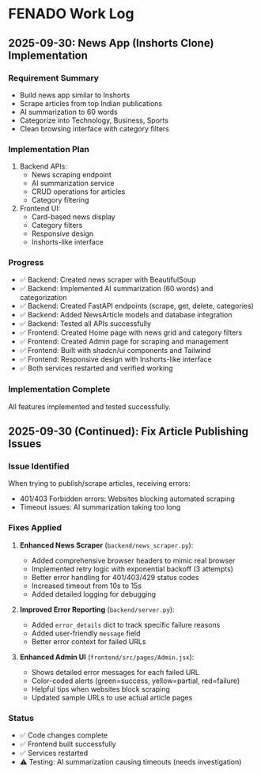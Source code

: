 # FENADO Work Log

## 2025-09-30: News App (Inshorts Clone) Implementation

### Requirement Summary
- Build news app similar to Inshorts
- Scrape articles from top Indian publications
- AI summarization to 60 words
- Categorize into Technology, Business, Sports
- Clean browsing interface with category filters

### Implementation Plan
1. Backend APIs:
   - News scraping endpoint
   - AI summarization service
   - CRUD operations for articles
   - Category filtering
2. Frontend UI:
   - Card-based news display
   - Category filters
   - Responsive design
   - Inshorts-like interface

### Progress
- ✅ Backend: Created news scraper with BeautifulSoup
- ✅ Backend: Implemented AI summarization (60 words) and categorization
- ✅ Backend: Created FastAPI endpoints (scrape, get, delete, categories)
- ✅ Backend: Added NewsArticle models and database integration
- ✅ Backend: Tested all APIs successfully
- ✅ Frontend: Created Home page with news grid and category filters
- ✅ Frontend: Created Admin page for scraping and management
- ✅ Frontend: Built with shadcn/ui components and Tailwind
- ✅ Frontend: Responsive design with Inshorts-like interface
- ✅ Both services restarted and verified working

### Implementation Complete
All features implemented and tested successfully.

## 2025-09-30 (Continued): Fix Article Publishing Issues

### Issue Identified
When trying to publish/scrape articles, receiving errors:
- 401/403 Forbidden errors: Websites blocking automated scraping
- Timeout issues: AI summarization taking too long

### Fixes Applied
1. **Enhanced News Scraper** (`backend/news_scraper.py`):
   - Added comprehensive browser headers to mimic real browser
   - Implemented retry logic with exponential backoff (3 attempts)
   - Better error handling for 401/403/429 status codes
   - Increased timeout from 10s to 15s
   - Added detailed logging for debugging

2. **Improved Error Reporting** (`backend/server.py`):
   - Added `error_details` dict to track specific failure reasons
   - Added user-friendly `message` field
   - Better error context for failed URLs

3. **Enhanced Admin UI** (`frontend/src/pages/Admin.jsx`):
   - Shows detailed error messages for each failed URL
   - Color-coded alerts (green=success, yellow=partial, red=failure)
   - Helpful tips when websites block scraping
   - Updated sample URLs to use actual article pages

### Status
- ✅ Code changes complete
- ✅ Frontend built successfully
- ✅ Services restarted
- ⚠️ Testing: AI summarization causing timeouts (needs investigation)

